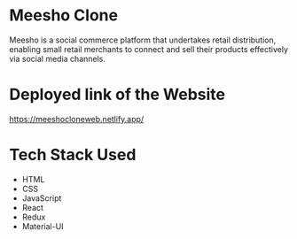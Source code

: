 # Meesho Clone

Meesho is a social commerce platform that undertakes retail distribution, enabling small retail merchants to connect and sell their products effectively via social media channels.


# Deployed link of the Website

https://meeshocloneweb.netlify.app/

# Tech Stack Used

- HTML
- CSS
- JavaScript
- React
- Redux
- Material-UI









   
   
